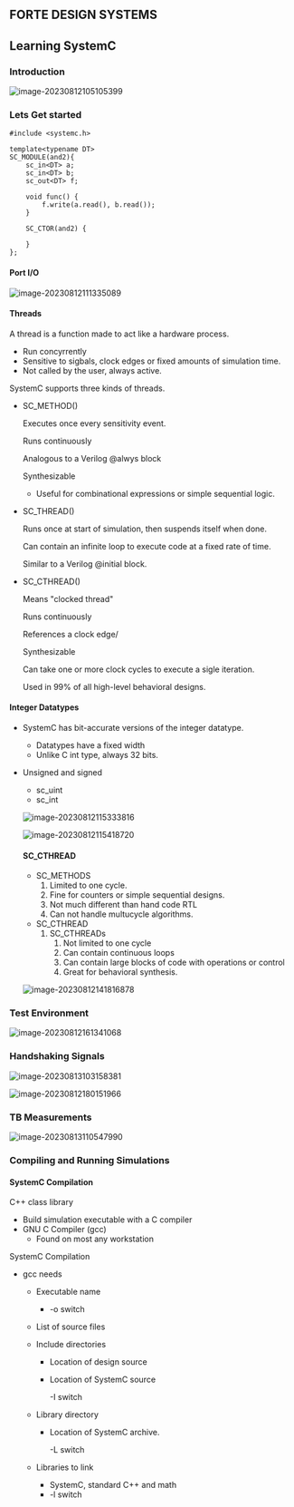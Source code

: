## FORTE DESIGN SYSTEMS 

## Learning SystemC 

### Introduction

![image-20230812105105399](images/image-20230812105105399.png)

### Lets Get started

```SystemC
#include <systemc.h>

template<typename DT>
SC_MODULE(and2){
    sc_in<DT> a;
    sc_in<DT> b;
    sc_out<DT> f;

    void func() {
        f.write(a.read(), b.read());
    }

    SC_CTOR(and2) {
        
    }
};
```

#### Port I/O

![image-20230812111335089](images/image-20230812111335089.png)

#### Threads

A thread is a function made to act like a hardware process.

- Run concyrrently
- Sensitive to sigbals, clock edges or fixed amounts of simulation time.
- Not called by the user, always active.

SystemC supports three kinds of threads.

- SC_METHOD()

  Executes once every sensitivity event.

  Runs continuously

  Analogous to a Verilog @alwys block

  Synthesizable

  - Useful for combinational expressions or simple sequential logic.

- SC_THREAD()

  Runs once at start of simulation, then suspends itself when done.

  Can contain an infinite loop to execute code at a fixed rate of time.

  Similar to a Verilog @initial block.

- SC_CTHREAD()

  Means "clocked thread"

  Runs continuously

  References a clock edge/

  Synthesizable

  Can take one or more clock cycles to execute a sigle iteration.

  Used in 99% of all high-level behavioral designs.

#### Integer Datatypes

- SystemC has bit-accurate versions of the integer datatype.

  - Datatypes have a fixed width
  - Unlike C int type, always 32 bits.

- Unsigned and signed

  - sc_uint<N>
  - sc_int<N>

  ![image-20230812115333816](images/image-20230812115333816.png)

  ![image-20230812115418720](images/image-20230812115418720.png)

  

  #### SC_CTHREAD

  - SC_METHODS
    1. Limited to one cycle.
    2. Fine for counters or simple sequential designs.
    3. Not much different than hand code RTL
    4. Can not handle multucycle algorithms.
  - SC_CTHREAD
    1. SC_CTHREADs
       1. Not limited to one cycle
       2. Can contain continuous loops
       3. Can contain large blocks of code with operations or control
       4. Great for behavioral synthesis.

  ![image-20230812141816878](images/image-20230812141816878.png)

### Test Environment

![image-20230812161341068](images/image-20230812161341068.png)

 

### Handshaking Signals

![image-20230813103158381](images/image-20230813103158381.png)

![image-20230812180151966](images/image-20230812180151966.png)



### TB Measurements

![image-20230813110547990](images/image-20230813110547990.png)

### Compiling and Running Simulations

#### SystemC Compilation

C++ class library

- Build simulation executable with a C compiler
- GNU C Compiler (gcc)
  - Found on most any workstation

SystemC Compilation

- gcc needs

  - Executable name

    - -o switch

  - List of source files

  - Include directories

    - Location of design source 

    - Location of SystemC source

      -I switch

  - Library directory
  
    - Location of SystemC archive.
  
      -L  switch
  
  - Libraries to link
  
    - SystemC, standard C++ and math
    - -l switch